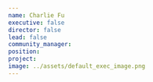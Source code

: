 ```yaml
---
name: Charlie Fu
executive: false
director: false
lead: false
community_manager:   
position:  
project:  
image: ../assets/default_exec_image.png
---
```

